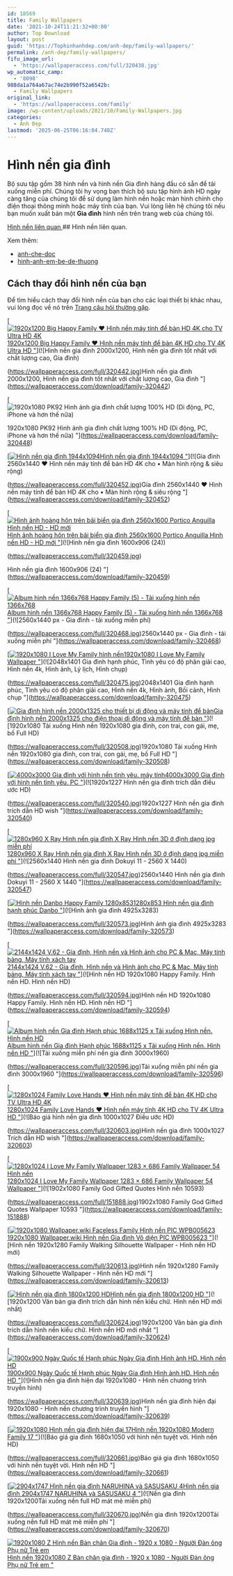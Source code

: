 ```yaml
---
id: 18569
title: Family Wallpapers
date: '2021-10-24T11:21:32+00:00'
author: Top Download
layout: post
guid: 'https://Tophinhanhdep.com/anh-dep/family-wallpapers/'
permalink: /anh-dep/family-wallpapers/
fifu_image_url:
  - 'https://wallpaperaccess.com/full/320438.jpg'
wp_automatic_camp:
  - '8098'
988da1a764a67ac74e2b990f52a6542b:
  - Family Wallpapers
original_link:
  - 'https://wallpaperaccess.com/family'
image: /wp-content/uploads/2021/10/Family-Wallpapers.jpg
categories:
  - Ảnh Đẹp
lastmod: '2025-06-25T06:16:04.748Z'
---
```

# Hình nền gia đình

Bộ sưu tập gồm 38 hình nền và hình nền Gia đình hàng đầu có sẵn để tải xuống miễn phí. Chúng tôi hy vọng bạn thích bộ sưu tập hình ảnh HD ngày càng tăng của chúng tôi để sử dụng làm hình nền hoặc màn hình chính cho điện thoại thông minh hoặc máy tính của bạn. Vui lòng liên hệ chúng tôi nếu bạn muốn xuất bản một **Gia đình** hình nền trên trang web của chúng tôi.

[Hình nền liên quan ](#related) ## Hình nền liên quan.

   
 Xem thêm:

   
- [anh-che-doc](https://tophinhanhdep.com/anh-che/anh-che-doc/)
- [hinh-anh-em-be-de-thuong](https://tophinhanhdep.com/hinh-anh-de-thuong/hinh-anh-em-be-de-thuong/)

## Cách thay đổi hình nền của bạn

Để tìm hiểu cách thay đổi hình nền của bạn cho các loại thiết bị khác nhau, vui lòng đọc về nó trên [Trang câu hỏi thường gặp](https://tophinhanhdep.com/faq/).

  
[[![1920x1200 Big Happy Family ❤ Hình nền máy tính để bàn HD 4K cho TV Ultra HD 4K](https://wallpaperaccess.com/full/320438.jpg)1920x1200 Big Happy Family ❤ Hình nền máy tính để bàn 4K HD cho TV 4K Ultra HD "](https://wallpaperaccess.com/download/family-320438)](![Hình nền gia đình 2000x1200, Hình nền gia đình tốt nhất với chất lượng cao, Gia đình)

(https://wallpaperaccess.com/full/320442.jpg)Hình nền gia đình 2000x1200, Hình nền gia đình tốt nhất với chất lượng cao, Gia đình "](https://wallpaperaccess.com/download/family-320442)

[![1920x1080 PK92 Hình ảnh gia đình chất lượng 100% HD (Di động, PC, iPhone và hơn thế nữa)](https://wallpaperaccess.com/full/320448.jpg)

1920x1080 PK92 Hình ảnh gia đình chất lượng 100% HD (Di động, PC, iPhone và hơn thế nữa) "](https://wallpaperaccess.com/download/family-320448)

[[![Hình nền gia đình 1944x1094](https://wallpaperaccess.com/full/320450.jpg)Hình nền gia đình 1944x1094 "](https://wallpaperaccess.com/download/family-320450)](![Gia đình 2560x1440 ❤ Hình nền máy tính để bàn HD 4K cho • Màn hình rộng & siêu rộng)

(https://wallpaperaccess.com/full/320452.jpg)Gia đình 2560x1440 ❤ Hình nền máy tính để bàn HD 4K cho • Màn hình rộng &amp; siêu rộng "](https://wallpaperaccess.com/download/family-320452)

[[![Hình ảnh hoàng hôn trên bãi biển gia đình 2560x1600 Portico Anguilla Hình nền HD - HD mới](https://wallpaperaccess.com/full/320458.jpg)Hình ảnh hoàng hôn trên bãi biển gia đình 2560x1600 Portico Anguilla Hình nền HD - HD mới "](https://wallpaperaccess.com/download/family-320458)](![Hình nền gia đình 1600x906 (24))

(https://wallpaperaccess.com/full/320459.jpg)

Hình nền gia đình 1600x906 (24) "](https://wallpaperaccess.com/download/family-320459)

[[![Album hình nền 1366x768 Happy Family (5) - Tải xuống hình nền 1366x768](https://wallpaperaccess.com/full/320461.jpg)Album hình nền 1366x768 Happy Family (5) - Tải xuống hình nền 1366x768 "](https://wallpaperaccess.com/download/family-320461)](![2560x1440 px - Gia đình - tải xuống miễn phí)

(https://wallpaperaccess.com/full/320468.jpg)2560x1440 px - Gia đình - tải xuống miễn phí "](https://wallpaperaccess.com/download/family-320468)

[[![1920x1080 I Love My Family hình nền](https://wallpaperaccess.com/full/320473.jpg)1920x1080 I Love My Family Wallpaper "](https://wallpaperaccess.com/download/family-320473)](![2048x1401 Gia đình hạnh phúc, Tình yêu có độ phân giải cao, Hình nền 4k, Hình ảnh, Lý lịch, Hình chụp)

(https://wallpaperaccess.com/full/320475.jpg)2048x1401 Gia đình hạnh phúc, Tình yêu có độ phân giải cao, Hình nền 4k, Hình ảnh, Bối cảnh, Hình chụp "](https://wallpaperaccess.com/download/family-320475)

[[![Gia đình hình nền 2000x1325 cho thiết bị di động và máy tính để bàn](https://wallpaperaccess.com/full/320486.jpg)Gia đình hình nền 2000x1325 cho điện thoại di động và máy tính để bàn "](https://wallpaperaccess.com/download/family-320486)](![1920x1080 Tải xuống Hình nền 1920x1080 gia đình, con trai, con gái, mẹ, bố Full HD)

(https://wallpaperaccess.com/full/320508.jpg)1920x1080 Tải xuống Hình nền 1920x1080 gia đình, con trai, con gái, mẹ, bố Full HD "](https://wallpaperaccess.com/download/family-320508)

[[![4000x3000 Gia đình với hình nền tình yêu.  máy tính](https://wallpaperaccess.com/full/320521.jpg)4000x3000 Gia đình với hình nền tình yêu. PC "](https://wallpaperaccess.com/download/family-320521)](![1920x1227 Hình nền gia đình trích dẫn điều ước HD)

(https://wallpaperaccess.com/full/320540.jpg)1920x1227 Hình nền gia đình trích dẫn HD wish "](https://wallpaperaccess.com/download/family-320540)

[[![1280x960 X Ray Hình nền gia đình X Ray Hình nền 3D ở định dạng jpg miễn phí](https://wallpaperaccess.com/full/320544.jpg)1280x960 X Ray Hình nền gia đình X Ray Hình nền 3D ở định dạng jpg miễn phí "](https://wallpaperaccess.com/download/family-320544)](![2560x1440 Hình nền gia đình Dokuyi 11 - 2560 X 1440)

(https://wallpaperaccess.com/full/320547.jpg)2560x1440 Hình nền gia đình Dokuyi 11 - 2560 X 1440 "](https://wallpaperaccess.com/download/family-320547)

[[![Hình nền Danbo Happy Family 1280x853](https://wallpaperaccess.com/full/320572.jpg)1280x853 Hình nền gia đình hạnh phúc Danbo "](https://wallpaperaccess.com/download/family-320572)](![Hình ảnh gia đình 4925x3283)

(https://wallpaperaccess.com/full/320573.jpg)Hình ảnh gia đình 4925x3283 "](https://wallpaperaccess.com/download/family-320573)

[[![2144x1424 V.62 - Gia đình, Hình nền và Hình ảnh cho PC & Mac, Máy tính bảng, Máy tính xách tay](https://wallpaperaccess.com/full/320590.jpg)2144x1424 V.62 - Gia đình, Hình nền và Hình ảnh cho PC &amp; Mac, Máy tính bảng, Máy tính xách tay "](https://wallpaperaccess.com/download/family-320590)](![Hình nền HD 1920x1080 Happy Family.  Hình nền HD.  Hình nền HD)

(https://wallpaperaccess.com/full/320594.jpg)Hình nền HD 1920x1080 Happy Family. Hình nền HD. Hình nền HD "](https://wallpaperaccess.com/download/family-320594)

[[![Album hình nền Gia đình Hạnh phúc 1688x1125 x Tải xuống Hình nền.  Hình nền HD](https://wallpaperaccess.com/full/320595.jpg)Album hình nền Gia đình Hạnh phúc 1688x1125 x Tải xuống Hình nền. Hình nền HD "](https://wallpaperaccess.com/download/family-320595)](![Tải xuống miễn phí nền gia đình 3000x1960)

(https://wallpaperaccess.com/full/320596.jpg)Tải xuống miễn phí nền gia đình 3000x1960 "](https://wallpaperaccess.com/download/family-320596)

[[![1280x1024 Family Love Hands ❤ Hình nền máy tính để bàn 4K HD cho TV Ultra HD 4K](https://wallpaperaccess.com/full/320601.jpg)1280x1024 Family Love Hands ❤ Hình nền máy tính 4K HD cho TV 4K Ultra HD "](https://wallpaperaccess.com/download/family-320601)](![Báo giá hình nền gia đình 1000x1027 Điều ước HD)

(https://wallpaperaccess.com/full/320603.jpg)Hình nền gia đình 1000x1027 Trích dẫn HD wish "](https://wallpaperaccess.com/download/family-320603)

[[![1280x1024 I Love My Family Wallpaper 1283 × 686 Family Wallpaper 54 Hình nền](https://wallpaperaccess.com/full/320604.jpg)1280x1024 I Love My Family Wallpaper 1283 × 686 Family Wallpaper 54 Wallpaper "](https://wallpaperaccess.com/download/family-320604)](![1902x1080 Family God Gifted Quotes Hình nền 10593)

(https://wallpaperaccess.com/full/151888.jpg)1902x1080 Family God Gifted Quotes Wallpaper 10593 "](https://wallpaperaccess.com/download/family-151888)

[[![1920x1080 Wallpaper.wiki Faceless Family Hình nền PIC WPB005623](https://wallpaperaccess.com/full/320607.jpg)1920x1080 Wallpaper.wiki Hình nền Gia đình Vô diện PIC WPB005623 "](https://wallpaperaccess.com/download/family-320607)](![Hình nền 1920x1280 Family Walking Silhouette Wallpaper - Hình nền HD mới)

(https://wallpaperaccess.com/full/320613.jpg)Hình nền 1920x1280 Family Walking Silhouette Wallpaper - Hình nền HD mới "](https://wallpaperaccess.com/download/family-320613)

[[![Hình nền gia đình 1800x1200 HD](https://wallpaperaccess.com/full/320619.jpg)Hình nền gia đình 1800x1200 HD "](https://wallpaperaccess.com/download/family-320619)](![1920x1200 Văn bản gia đình trích dẫn hình nền kiểu chữ.  Hình nền HD mới nhất)

(https://wallpaperaccess.com/full/320624.jpg)1920x1200 Văn bản gia đình trích dẫn hình nền kiểu chữ. Hình nền HD mới nhất "](https://wallpaperaccess.com/download/family-320624)

[[![1900x900 Ngày Quốc tế Hạnh phúc Ngày Gia đình Hình ảnh HD.  Hình nền HD](https://wallpaperaccess.com/full/320635.jpg)1900x900 Ngày Quốc tế Hạnh phúc Ngày Gia đình Hình ảnh HD. Hình nền HD "](https://wallpaperaccess.com/download/family-320635)](![Hình nền gia đình hiện đại 1920x1080 - Hình nền chương trình truyền hình)

(https://wallpaperaccess.com/full/320639.jpg)Hình nền gia đình hiện đại 1920x1080 - Hình nền chương trình truyền hình "](https://wallpaperaccess.com/download/family-320639)

[[![1920x1080 Hình nền gia đình hiện đại 17](https://wallpaperaccess.com/full/320644.jpg)Hình nền 1920x1080 Modern Family 17 "](https://wallpaperaccess.com/download/family-320644)](![Báo giá gia đình 1680x1050 với hình nền tuyệt vời.  Hình nền HD)

(https://wallpaperaccess.com/full/320661.jpg)Báo giá gia đình 1680x1050 với hình nền tuyệt vời. Hình nền HD "](https://wallpaperaccess.com/download/family-320661)

[[![2904x1747 Hình nền gia đình NARUHINA và SASUSAKU 4](https://wallpaperaccess.com/full/320667.jpg)Hình nền gia đình 2904x1747 NARUHINA và SASUSAKU 4 "](https://wallpaperaccess.com/download/family-320667)](![Nền gia đình 1920x1200Tải xuống nền full HD mát mẻ miễn phí)

(https://wallpaperaccess.com/full/320670.jpg)Nền gia đình 1920x1200Tải xuống nền full HD mát mẻ miễn phí "](https://wallpaperaccess.com/download/family-320670)

[![1920x1080 Z Hình nền Bàn chân Gia đình - 1920 x 1080 - Người Đàn ông Phụ nữ Trẻ em](https://wallpaperaccess.com/full/320686.jpg)Hình nền 1920x1080 Z Bàn chân gia đình - 1920 x 1080 - Người Đàn ông Phụ nữ Trẻ em "](https://wallpaperaccess.com/download/family-320686)
